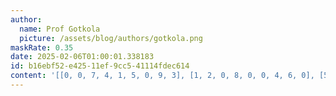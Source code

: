 ```yaml
---
author:
  name: Prof Gotkola
  picture: /assets/blog/authors/gotkola.png
maskRate: 0.35
date: 2025-02-06T01:00:01.338183
id: b16ebf52-e425-11ef-9cc5-41114fdec614
content: '[[0, 0, 7, 4, 1, 5, 0, 9, 3], [1, 2, 0, 8, 0, 0, 4, 6, 0], [5, 0, 4, 0, 2, 0, 7, 1, 8], [9, 4, 8, 5, 6, 0, 0, 0, 7], [2, 7, 5, 1, 0, 4, 9, 8, 6], [0, 1, 6, 7, 9, 8, 0, 0, 4], [4, 0, 1, 0, 5, 0, 0, 7, 9], [0, 5, 2, 0, 8, 7, 3, 0, 0], [0, 3, 9, 6, 4, 0, 8, 5, 0]]'
---
```

